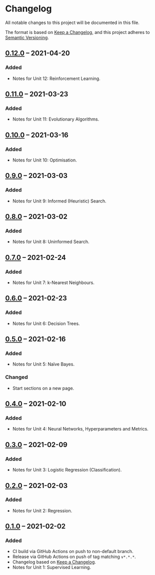 # Changelog

All notable changes to this project will be documented in this file.

The format is based on [Keep a Changelog](https://keepachangelog.com/en/1.0.0/),
and this project adheres to [Semantic Versioning](https://semver.org/spec/v2.0.0.html).

## [0.12.0] &ndash; 2021-04-20

### Added

- Notes for Unit 12: Reinforcement Learning.

## [0.11.0] &ndash; 2021-03-23

### Added

- Notes for Unit 11: Evolutionary Algorithms.

## [0.10.0] &ndash; 2021-03-16

### Added

- Notes for Unit 10: Optimisation.

## [0.9.0] &ndash; 2021-03-03

### Added

- Notes for Unit 9: Informed (Heuristic) Search.

## [0.8.0] &ndash; 2021-03-02

### Added

- Notes for Unit 8: Uninformed Search.

## [0.7.0] &ndash; 2021-02-24

### Added

- Notes for Unit 7: k-Nearest Neighbours.

## [0.6.0] &ndash; 2021-02-23

### Added

- Notes for Unit 6: Decision Trees.

## [0.5.0] &ndash; 2021-02-16

### Added

- Notes for Unit 5: Na&iuml;ve Bayes.

### Changed

- Start sections on a new page.

## [0.4.0] &ndash; 2021-02-10

### Added

- Notes for Unit 4: Neural Networks, Hyperparameters and Metrics.

## [0.3.0] &ndash; 2021-02-09

### Added

- Notes for Unit 3: Logistic Regression (Classification).

## [0.2.0] &ndash; 2021-02-03

### Added

- Notes for Unit 2: Regression.

## [0.1.0] &ndash; 2021-02-02

### Added

- CI build via GitHub Actions on push to non-default branch.
- Release via GitHub Actions on push of tag matching `v*.*.*`.
- Changelog based on [Keep a Changelog](https://keepachangelog.com/en/1.0.0/).
- Notes for Unit 1: Supervised Learning.

[Unreleased]: https://github.com/martindes01/artificial-intelligence-machine-learning/compare/v0.12.0...HEAD
[0.12.0]: https://github.com/martindes01/artificial-intelligence-machine-learning/compare/v0.11.0...v0.12.0
[0.11.0]: https://github.com/martindes01/artificial-intelligence-machine-learning/compare/v0.10.0...v0.11.0
[0.10.0]: https://github.com/martindes01/artificial-intelligence-machine-learning/compare/v0.9.0...v0.10.0
[0.9.0]: https://github.com/martindes01/artificial-intelligence-machine-learning/compare/v0.8.0...v0.9.0
[0.8.0]: https://github.com/martindes01/artificial-intelligence-machine-learning/compare/v0.7.0...v0.8.0
[0.7.0]: https://github.com/martindes01/artificial-intelligence-machine-learning/compare/v0.6.0...v0.7.0
[0.6.0]: https://github.com/martindes01/artificial-intelligence-machine-learning/compare/v0.5.0...v0.6.0
[0.5.0]: https://github.com/martindes01/artificial-intelligence-machine-learning/compare/v0.4.0...v0.5.0
[0.4.0]: https://github.com/martindes01/artificial-intelligence-machine-learning/compare/v0.3.0...v0.4.0
[0.3.0]: https://github.com/martindes01/artificial-intelligence-machine-learning/compare/v0.2.0...v0.3.0
[0.2.0]: https://github.com/martindes01/artificial-intelligence-machine-learning/compare/v0.1.0...v0.2.0
[0.1.0]: https://github.com/martindes01/artificial-intelligence-machine-learning/compare/root...v0.1.0
